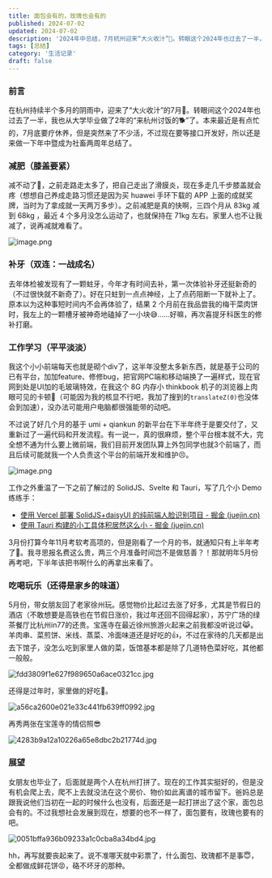 ```yaml
---
title: 面包会有的，玫瑰也会有的
published: 2024-07-02
updated: 2024-07-02
description: '2024年中总结，7月杭州迎来“大火收汁”🥵。转眼这个2024年也过去了一半，我也从大学毕业做了2年的“来杭州讨饭的🐕”了，小小div砌砖工在尽力把生活过得充实些了。'
tags: [总结]
category: '生活记录'
draft: false 
---
```


### 前言

在杭州持续半个多月的阴雨中，迎来了“大火收汁”的7月🥵。转眼间这个2024年也过去了一半，我也从大学毕业做了2年的“来杭州讨饭的🐕”了。本来最近是有点忙的，7月底要疗休养，但是突然来了不少活，不过现在要等接口开发好，所以还是来做一下年中暨成为社畜两周年总结了。

### 减肥（膝盖要紧）

减不动了🤣，之前走路走太多了，把自己走出了滑膜炎，现在多走几千步膝盖就会疼（想想自己养成走路习惯还是因为买 huawei 手环下载的 APP 上面的成就奖牌，当时为了拿成就一天两万多步）。之前减肥是真的快啊，三四个月从 83kg 减到 68kg ，最近 4 个多月没怎么运动了，也就保持在 71kg 左右。家里人也不让我减了，说再减就难看了。

![image.png](https://p6-juejin.byteimg.com/tos-cn-i-k3u1fbpfcp/e78c91f06ecc4f609c8c29dbd5c92d8f~tplv-k3u1fbpfcp-jj-mark:0:0:0:0:q75.image#?w=2621&h=1115&s=612365&e=png&b=fffbf9)

### 补牙（双连：一战成名）

去年体检被发现有了一颗蛀牙，今年才有时间去补，第一次体验补牙还挺新奇的（不过很快就不新奇了）。好在只蛀到一点点神经，上了点药阻断一下就补上了。原本以为这种事短时间内不会再体验了，结果 2 个月前在我品尝我的梅干菜肉饼时，我左上的一颗槽牙被神奇地磕掉了一小块😅......好嘛，再次喜提牙科医生的修补打磨。

### 工作学习（平平淡淡）

我这个小小前端每天也就是砌个div了，这半年没整太多新东西，就是基于公司的已有平台，加加feature、修修bug，把官网PC端和移动端换了一遍样式，现在官网到处是UI加的毛玻璃特效，在我这个 8G 内存小 thinkbook 机子的浏览器上肉眼可见的卡顿🫠（可能因为我的核显不行吧，我加了搜到的`translateZ(0)`也没体会到加速），没办法可能用户电脑都很强能带的动吧。

不过说了好几个月的基于 umi + qiankun 的新平台在下半年终于是要交付了，又重新过了一遍代码和开发流程。有一说一，真的很麻烦，整个平台根本就不大，完全想不通为什么要上微前端，我们目前开发团队算上外包同学也就3个前端了，而且后续可能就我一个人负责这个平台的前端开发和维护😣。

![image.png](https://p6-juejin.byteimg.com/tos-cn-i-k3u1fbpfcp/6d3cdbd433dc4364a22c8d7cbf2faee8~tplv-k3u1fbpfcp-jj-mark:0:0:0:0:q75.image#?w=1908&h=967&s=215437&e=png&b=fefdfd)

工作之外重温了一下之前了解过的 SolidJS、Svelte 和 Tauri，写了几个小 Demo
 练练手：
-  [使用 Vercel 部署 SolidJS+daisyUI 的纯前端人脸识别项目 - 掘金 (juejin.cn)](https://juejin.cn/post/7372082380481937442)
-  [使用 Tauri 构建的小工具体积居然这么小 - 掘金 (juejin.cn)](https://juejin.cn/post/7372235604241924096)
 
3月份打算今年11月考软考高项的，但是刚看了一个月的书，就通知只有上半年考了🫤。我寻思报名费这么贵，两三个月准备时间岂不是做慈善？！那就明年5月份再考吧，下半年该把书啊什么的再拿出来看了。

### 吃喝玩乐（还得是家乡的味道）

5月份，带女朋友回了老家徐州玩。感觉物价比起过去涨了好多，尤其是节假日的酒店（不敢想要是高铁也在节假日涨价，我过年还回不回得起家），苏宁广场的绿茶餐厅比杭州in77的还贵。宝莲寺在最近徐州旅游火起来之前我都没听说过😹。羊肉串、菜煎饼、米线、蒸菜、冷面味道还是好吃的👍，不过在家待的几天都是出去下馆子，没怎么吃到家里人做的菜，饭馆基本都是除了几道特色菜好吃，其他都一般般。

![fdd3809f1e627f989650a6ace0321cc.jpg](https://p1-juejin.byteimg.com/tos-cn-i-k3u1fbpfcp/9f15d36a9cf5405dac20386ef6c2f0b0~tplv-k3u1fbpfcp-jj-mark:0:0:0:0:q75.image#?w=2498&h=4096&s=7049387&e=jpg&b=ded1b7)

还得是过年时，家里做的好吃🫡。

![a56ca2600e021e33c441fb639ff0992.jpg](https://p1-juejin.byteimg.com/tos-cn-i-k3u1fbpfcp/b4efcc5143fb4852b774b3ce6261bdfd~tplv-k3u1fbpfcp-jj-mark:0:0:0:0:q75.image#?w=1279&h=1706&s=1388340&e=jpg&b=d3cbb8)

再秀两张在宝莲寺的情侣照😎

![4283b9a12a10226a65e8dbc2b21774d.jpg](https://p1-juejin.byteimg.com/tos-cn-i-k3u1fbpfcp/9487e70ad0ff43a29676eb795bcf2008~tplv-k3u1fbpfcp-jj-mark:0:0:0:0:q75.image#?w=2730&h=4088&s=6711810&e=jpg&b=cfbbaf)


### 展望

女朋友也毕业了，后面就是两个人在杭州打拼了。现在的工作其实挺好的，但是没有机会爬上去，爬不上去就没法在这个房价、物价如此离谱的城市留下。爸妈总是跟我说他们当初在一起的时候什么也没有，后面还是一起打拼出了这个家，面包总会有的。不过我想社会发展到现在，想要的也不一样了，面包要有，玫瑰也要有的吧。


![0051bffa936b09233a1c0cba8a34bd4.jpg](https://p1-juejin.byteimg.com/tos-cn-i-k3u1fbpfcp/5710658e9ecb415888056e032b76b827~tplv-k3u1fbpfcp-jj-mark:0:0:0:0:q75.image#?w=1706&h=1279&s=514472&e=jpg&b=debea8)

hh，再写就要丧起来了。说不准哪天就中彩票了，什么面包、玫瑰都不是事😇，全都做成鲜花饼😡，硌不坏牙的那种。
